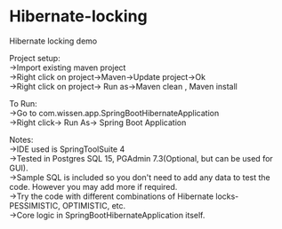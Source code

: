 # Hibernate-locking
Hibernate locking demo

Project setup:\
->Import existing maven project\
->Right click on project->Maven->Update project->Ok\
->Right click on project-> Run as->Maven clean , Maven install

To Run:\
->Go to com.wissen.app.SpringBootHibernateApplication\
->Right click-> Run As-> Spring Boot Application

Notes:\
->IDE used is SpringToolSuite 4\
->Tested in Postgres SQL 15, PGAdmin 7.3(Optional, but can be used for GUI).\
->Sample SQL is included so you don't need to add any data to test the code. However you may add more if required.\
->Try the code with different combinations of Hibernate locks- PESSIMISTIC, OPTIMISTIC, etc.\
->Core logic in SpringBootHibernateApplication itself.
